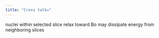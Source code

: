 ```yaml
---
title: "Cross talk="
---
```

nuclei within selected slice relax toward Bo may dissipate energy from neighboring slices

